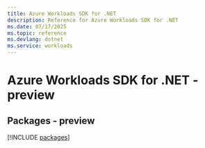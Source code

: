 ```yaml
---
title: Azure Workloads SDK for .NET
description: Reference for Azure Workloads SDK for .NET
ms.date: 07/17/2025
ms.topic: reference
ms.devlang: dotnet
ms.service: workloads
---
```

# Azure Workloads SDK for .NET - preview
## Packages - preview
[!INCLUDE [packages](workloads-index.md)]